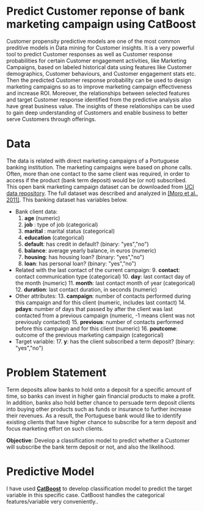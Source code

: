 # Predict Customer reponse of bank marketing campaign using CatBoost

Customer propensity predictive models are one of the most common preditive models in Data mining for Customer insights. It is a very powerful tool to predict Customer responses as well as Customer response probabilities for certain Customer engagement activities, like Marketing Campaigns, based on labeled historical data using features like Customer demographics, Customer behaviours, and Customer engagement stats etc. Then the predicted Customer response probability can be used to design marketing campaigns so as to improve marketing campaign effectiveness and increase ROI. Moreover, the relationships between selected features and target Customer response identified from the predictive analysis also have great business value. The insights of these relationships can be used to gain deep understanding of Customers and enable business to better serve Customers through offerings.

# Data

The data is related with direct marketing campaigns of a Portuguese banking institution. The marketing campaigns were based on phone calls. Often, more than one contact to the same client was required, in order to access if the product (bank term deposit) would be (or not) subscribed.
This open bank marketing campaign dataset can be downloaded from [UCI data repository](https://archive.ics.uci.edu/ml/datasets/Bank+Marketing#). The full dataset was described and analyzed in [[Moro et al., 2011]](https://www.researchgate.net/publication/236231158_Using_Data_Mining_for_Bank_Direct_Marketing_An_Application_of_the_CRISP-DM_Methodology). 
This banking dataset has variables below.
- Bank client data:
	1. **age** (numeric)
	2. **job** : type of job (categorical) 
	3. **marital** : marital status (categorical)
	4. **education** (categorical)
	5. **default**: has credit in default? (binary: "yes","no")
	6. **balance**: average yearly balance, in euros (numeric) 
	7. **housing**: has housing loan? (binary: "yes","no")
	8. **loan**: has personal loan? (binary: "yes","no")
- Related with the last contact of the current campaign:
	9. **contact**: contact communication type (categorical) 
	10. **day**: last contact day of the month (numeric)
	11. **month**: last contact month of year (categorical)
	12. **duration**: last contact duration, in seconds (numeric)
- Other attributes:
	13. **campaign**: number of contacts performed during this campaign and for this client (numeric, includes last contact)
	14. **pdays**: number of days that passed by after the client was last contacted from a previous campaign (numeric, -1 means client was not previously contacted)
	15. **previous**: number of contacts performed before this campaign and for this client (numeric)
	16. **poutcome**: outcome of the previous marketing campaign (categorical)
- Target variable:
	17. **y**: has the client subscribed a term deposit? (binary: "yes","no")

# Problem Statement
Term deposits allow banks to hold onto a deposit for a specific amount of time, so banks can invest in higher gain financial products to make a profit. In addition, banks also hold better chance to persuade term deposit clients into buying other products such as funds or insurance to further increase their revenues. As a result, the Portuguese bank would like to identify existing clients that have higher chance to subscribe for a term deposit and focus marketing effort on such clients.

**Objective**: Develop a classification model to predict whether a Customer will subscribe the bank term deposit or not, and also the likelihood.

# Predictive Model
I have used **[CatBoost](https://catboost.ai/)** to develop classification model to predict the target variable in this specific case. CatBoost handles the categorical features/variable very conveniently..
